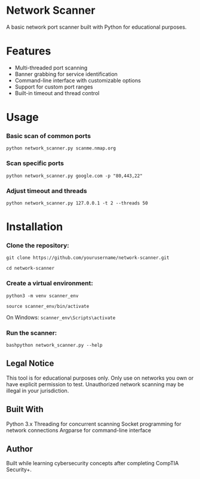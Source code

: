# Network Scanner

A basic network port scanner built with Python for educational purposes.

# Features

- Multi-threaded port scanning
- Banner grabbing for service identification
- Command-line interface with customizable options
- Support for custom port ranges
- Built-in timeout and thread control

# Usage

### Basic scan of common ports
`python network_scanner.py scanme.nmap.org`

### Scan specific ports
`python network_scanner.py google.com -p "80,443,22"`

### Adjust timeout and threads
`python network_scanner.py 127.0.0.1 -t 2 --threads 50`

# Installation

### Clone the repository:
`git clone https://github.com/yourusername/network-scanner.git`

`cd network-scanner`

### Create a virtual environment:

`python3 -m venv scanner_env`

`source scanner_env/bin/activate`

On Windows: `scanner_env\Scripts\activate`

### Run the scanner:

`bashpython network_scanner.py --help`

## Legal Notice
This tool is for educational purposes only. Only use on networks you own or have explicit permission to test. Unauthorized network scanning may be illegal in your jurisdiction.

## Built With
Python 3.x
Threading for concurrent scanning
Socket programming for network connections
Argparse for command-line interface

## Author
Built while learning cybersecurity concepts after completing CompTIA Security+.